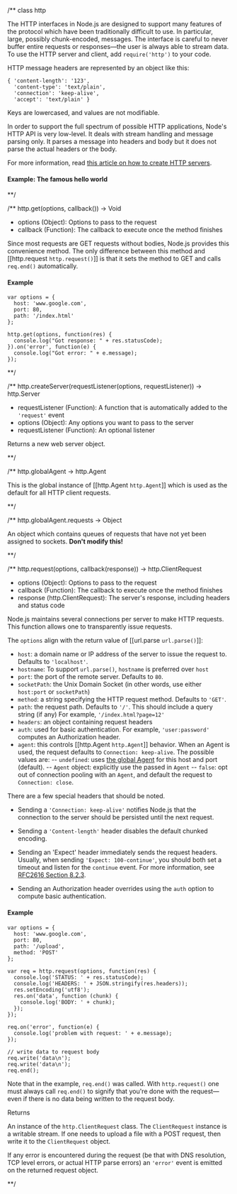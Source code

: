 
/** 
class http

The HTTP interfaces in Node.js are designed to support many features of the protocol which have been traditionally difficult to use. In particular, large, possibly chunk-encoded, messages. The interface is careful to never buffer entire requests or responses&mdash;the user is always able to stream data. To use the HTTP server and client, add `require('http')` to your code.

HTTP message headers are represented by an object like this:

    { 'content-length': '123',
      'content-type': 'text/plain',
      'connection': 'keep-alive',
      'accept': 'text/plain' }

Keys are lowercased, and values are not modifiable.

In order to support the full spectrum of possible HTTP applications, Node's HTTP API is very low-level. It deals with stream handling and message parsing only. It parses a message into headers and body but it does not parse the actual headers or the body.


For more information, read [this article on how to create HTTP servers](../nodejs_dev_guide/creating_an_http_server.html).

#### Example: The famous hello world

<script src='http://snippets.c9.io/github.com/c9/nodemanual.org-examples/nodejs_ref_guide/http/http.js&linestart=3&lineend=0&showlines=false' defer='defer'></script>

**/



/**
http.get(options, callback()) -> Void
- options (Object): Options to pass to the request
- callback (Function):  The callback to execute once the method finishes 

Since most requests are GET requests without bodies, Node.js provides this convenience method. The only difference between this method and [[http.request `http.request()`]] is that it sets the method to GET and calls `req.end()` automatically.

#### Example

    var options = {
      host: 'www.google.com',
      port: 80,
      path: '/index.html'
    };

    http.get(options, function(res) {
      console.log("Got response: " + res.statusCode);
    }).on('error', function(e) {
      console.log("Got error: " + e.message);
    });

**/ 

/**
http.createServer(requestListener(options, requestListener)) -> http.Server
- requestListener (Function): A function that is automatically added to the `'request'` event
- options (Object):  Any options you want to pass to the server
- requestListener (Function): An optional listener

Returns a new web server object.

**/ 

/**
http.globalAgent -> http.Agent

This is the global instance of [[http.Agent `http.Agent`]] which is used as the default for all HTTP client requests.

**/ 

/**
http.globalAgent.requests -> Object

An object which contains queues of requests that have not yet been assigned to  sockets. **Don't modify this!**

**/

/**
http.request(options, callback(response)) -> http.ClientRequest
- options (Object): Options to pass to the request
- callback (Function):  The callback to execute once the method finishes
- response (http.ClientRequest): The server's response, including headers and status code

Node.js maintains several connections per server to make HTTP requests. This function allows one to transparently issue requests.  

The `options` align with the return value of [[url.parse `url.parse()`]]:

- `host`: a domain name or IP address of the server to issue the request to. Defaults to `'localhost'`.
- `hostname`: To support `url.parse()`, `hostname` is preferred over `host`
- `port`: the port of the remote server. Defaults to `80`.
- `socketPath`: the Unix Domain Socket (in other words, use either `host:port` or `socketPath`)
- `method`: a string specifying the HTTP request method. Defaults to `'GET'`.
- `path`: the request path. Defaults to `'/'`. This should include a query string (if any) For example, `'/index.html?page=12'`
- `headers`: an object containing request headers
- `auth`: used for basic authentication. For example, `'user:password'` computes an Authorization header.
- `agent`: this controls [[http.Agent `http.Agent`]] behavior. When an Agent is used, the request defaults to `Connection: keep-alive`. The possible values are:
 -- `undefined`: uses [the global Agent](http.html#globalAgent) for this host
   and port (default).
 -- `Agent` object: explicitly use the passed in `Agent`
 -- `false`: opt out of connection pooling with an `Agent`, and default the request to `Connection: close`.

There are a few special headers that should be noted.

* Sending a `'Connection: keep-alive'` notifies Node.js that the connection to the server should be persisted until the next request.

* Sending a `'Content-length'` header disables the default chunked encoding.

* Sending an 'Expect' header immediately sends the request headers.
  Usually, when sending `'Expect: 100-continue'`, you should both set a timeout
  and listen for the `continue` event. For more information, see [RFC2616 Section 8.2.3](http://tools.ietf.org/html/rfc2616#section-8.2.3).

* Sending an Authorization header overrides using the `auth` option to compute basic authentication.

#### Example

    var options = {
      host: 'www.google.com',
      port: 80,
      path: '/upload',
      method: 'POST'
    };

    var req = http.request(options, function(res) {
      console.log('STATUS: ' + res.statusCode);
      console.log('HEADERS: ' + JSON.stringify(res.headers));
      res.setEncoding('utf8');
      res.on('data', function (chunk) {
        console.log('BODY: ' + chunk);
      });
    });

    req.on('error', function(e) {
      console.log('problem with request: ' + e.message);
    });

    // write data to request body
    req.write('data\n');
    req.write('data\n');
    req.end();

Note that in the example, `req.end()` was called. With `http.request()` one must always call `req.end()` to signify that you're done with the request&mdash;even if there is no data being written to the request body.

Returns

An instance of the `http.ClientRequest` class. The `ClientRequest` instance is a writable stream. If one needs to upload a file with a POST request, then write it to the `ClientRequest` object.

If any error is encountered during the request (be that with DNS resolution, TCP level errors, or actual HTTP parse errors) an `'error'` event is emitted on the returned request object.

**/  